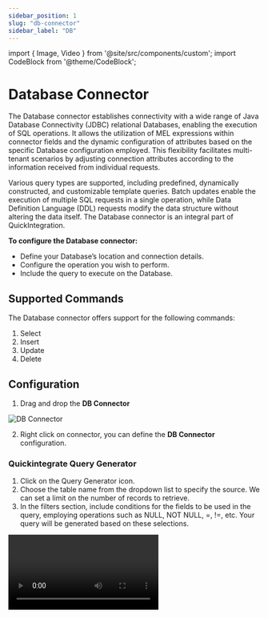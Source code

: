 ```yaml
---
sidebar_position: 1
slug: "db-connector"
sidebar_label: "DB"
---
```


import { Image, Video } from '@site/src/components/custom';
import CodeBlock from '@theme/CodeBlock';

# Database Connector

The Database connector establishes connectivity with a wide range of Java Database Connectivity (JDBC) relational Databases, enabling the execution of SQL operations. It allows the utilization of MEL expressions within connector fields and the dynamic configuration of attributes based on the specific Database configuration employed. This flexibility facilitates multi-tenant scenarios by adjusting connection attributes according to the information received from individual requests.

Various query types are supported, including predefined, dynamically constructed, and customizable template queries. Batch updates enable the execution of multiple SQL requests in a single operation, while Data Definition Language (DDL) requests modify the data structure without altering the data itself. The Database connector is an integral part of QuickIntegration.

**To configure the Database connector:**

- Define your Database’s location and connection details.
- Configure the operation you wish to perform.
- Include the query to execute on the Database.

## Supported Commands
The Database connector offers support for the following commands:

1. Select
2. Insert
3. Update
4. Delete

## Configuration
1. Drag and drop the **DB Connector**
<Image src="/img/Core Development/Connectors/DB/element.png" alt="DB Connector" />

2. Right click on connector, you can define the **DB Connector** configuration.

### Quickintegrate Query Generator
1. Click on the Query Generator icon.
2. Choose the table name from the dropdown list to specify the source. We can set a limit on the number of records to retrieve.
3. In the filters section, include conditions for the fields to be used in the query, employing operations such as NULL, NOT NULL, =, !=, etc. Your query will be generated based on these selections.

<Video src="/img/Core Development/Connectors/DB/autoQueryGen.mp4" type="video/mp4" />

<table>
    <thead>
        <tr>
            <th>Fields</th>
            <th>Description</th>
            <th>Example</th>
        </tr>
    </thead>
    <tbody>
        <tr>
            <td>Table Name</td>
            <td>DataBase Table Name</td>
            <td>Customers</td>
        </tr>
        <tr>
            <td>Your Generated Query is</td>
            <td>DataBase Query</td>
            <td>SELECT * FROM customers WHERE city =:city</td>
        </tr>
        <tr>
            <td>Filters (Fields)</td>
            <td>Particular field where DB will Operate</td>
            <td>city</td>
        </tr>
        <tr>
            <td>Filters (Operation)</td>
            <td>Operations like NULL, NOT NULL, =, !=, etc</td>
            <td>=</td>
        </tr>
    </tbody>
</table>

### Read Operation

**1. Get multiple row(s)**
<Image cls="border mb-2" src="/img/Core Development/Connectors/DB/multipleRows.png" alt="Multiple rows configuration" />

<table>
    <thead>
        <tr>
            <th>Fields</th>
            <th>Description</th>
            <th>Example</th>
        </tr>
    </thead>
    <tbody>
        <tr>
            <td>DB Operation</td>
            <td>Read / Write / Stored Procedure</td>
            <td>Read</td>
        </tr>
        <tr>
            <td>Datasource Name</td>
            <td>Datasource Name which is configured in connection properties.
                <a href="/Core Development/Property Config/Connection Properties/jdbc-properties" target="_blank"> Please refer the link for instructions on creating the datasource name</a></td>
            <td>classicmodels</td>
        </tr>
        <tr>
            <td>Return Row(s)</td>
            <td>Single/Multiple</td>
            <td>Multiple</td>
        </tr>
        <tr>
            <td>Output Variable</td>
            <td>Stores output of connections operations</td>
            <td>MultiCustomers</td>
        </tr>
        <tr>
            <td>Query</td>
            <td>DataBase Query</td>
            <td>SELECT * FROM customers WHERE city =:city</td>
        </tr>
        <tr>
            <td>Gradle dependencies</td>
            <td>Database driver dependencies which are configured in connection properties.
                <a href="/Core Development/Property Config/Connection Properties/gradle-dependencies" target="_blank"> Please refer the link for instructions on adding dependencies</a></td>
            <td>com.mysql:mysql-connector-j:9.0.0</td>
        </tr>
    </tbody>
</table>

**2. Get single row**
<Image cls="border" src="/img/Core Development/Connectors/DB/singleRow.png" alt="Single row configuration" />

### Write Operation

When we need to modify records in the database, we can choose the **Write** option from the DB Operations menu. 

#### 1. Normal Insert

The following shows a insert operation usage without checking:
- ***skipNull*** - Excludes `NULL` values.
- ***BULK*** - Performing a large number of data manipulation operations (insert, update, delete) in a single call

<Image cls="border" src="/img/Core Development/Connectors/DB/insertRow.png" />

#### 2. Skip Null

If *skipNull* is checked then it update the query on runtime and remove all the values from query for fields that contain `NULL` values.

<Image cls="border" src="/img/Core Development/Connectors/DB/skipNullCheck.png"/>

If there are any 'null' values while performing this query, those fields will be removed from the query execution. This helps best while performing update operation, where data loss can be avoided for previous record for important columns.

:::note
    This works only in case of normal write operation and not in bulk. 
:::

#### 3. Bulk Operations

Let's explore how to compose a delete query.
1. Choose the query type as **Delete** from the dropdown list. `(Note: You can do similar for insert/update)`
2. Check the bulk operation to delete multiple records using a single query
3. Specify the fields for the delete condition. 
4. Check the **Bulk** checkbox below the query textbox. This specifies that we want to execute the query for bulk records.
5. Now we will see the **Parent** textbox. Here we specify the list from the pipeline. eg. $MultiCustomers, which is the list of customers that we are fetching from the pipeline. `(Note: Needs to be java list object.)` This list will contain map of customer.
6. Now that we got the list, we will do keys mapping. In the key section we specify the key we will get from the map object of the list metion in the **Parent**.
7. Finally we will give the output name, which will contain the array of `0's` and `1's`.


#### Example of MultiCustomers
<CodeBlock className="language-json">
    {JSON.stringify(
            {
                MultiCustomers: [
                    { custNo: 1, custName: "Alice Johnson", custMobile: "1234567890" },
                    { custNo: 2, custName: "Bob Smith", custMobile: "9876543210" }
                ]
            }, 
            null, 
            2
    )}
</CodeBlock>
The above done config would like the image below.

<Image cls="border mb-2" src="/img/Core Development/Connectors/DB/bulkDelete.png" />

Here we gave the query for deleting the customer from `customers` table, for customerNumber. This will be bulk delete as we selected the query type **DELETE** and checked the **Bulk**. We also gave the **Parent**, ***$MultiCustomers***, which is list of customers and we got this from the pipeline. After we mapped the `customerNumber` with the `custNo` we get from the each object from the list. We can also set which datatype the value will be.
This will delete all the customers from the table for the custNo in a single query execution. 

<table>
    <thead>
        <tr>
            <th>Fields</th>
            <th>Description</th>
            <th>Example</th>
        </tr>
    </thead>
    <tbody>
        <tr>
            <td>DB Operation</td>
            <td>Read / Write / Stored Procedure</td>
            <td>Write</td>
        </tr>
        <tr>
            <td>Datasource Name</td>
            <td>Datasource Name which is configured in connection properties.
                <a href="/Core Development/Property Config/Connection Properties/jdbc-properties" target="_blank"> Please refer the link for instructions on creating the datasource name</a></td>
            <td>classicmodels</td>
        </tr>
        <tr>
            <td>Query Type(s)</td>
            <td>Methods like INSERT, UPDATE, DELETE</td>
            <td>DELETE</td>
        </tr>
        <tr>
            <td>Output Variable</td>
            <td>Stores output of query operations</td>
            <td>bulkDeleteO</td>
        </tr>
        <tr>
            <td>Parent</td>
            <td>Defined by Using $ key word, followed by the varibale name in the pipeline. Contains the list of map objects from the pipeline.</td>
            <td>$MultiCustomers</td>
        </tr>
        <tr>
            <td>Gradle dependencies</td>
            <td>Database driver dependencies which are configured in connection properties.
                <a href="/Core Development/Property Config/Connection Properties/gradle-dependencies" target="_blank"> Please refer the link for instructions on adding dependencies</a></td>
            <td>com.mysql:mysql-connector-j:9.0.0</td>
        </tr>
        <tr>
            <td>Target</td>
            <td>The target to be mapped on the query.</td>
            <td>customerNumber</td>
        </tr>
        <tr>
            <td>Key</td>
            <td>The key to be retrieved from the map object from the list.</td>
            <td>custNo</td>
        </tr>
        <tr>
            <td>Data Type</td>
            <td>The type of value data for the key.</td>
            <td>Number</td>
        </tr>
    </tbody>
</table>

:::note
    While **Bulk** is checked, we cant use the **skipNull**.
:::

### Stored Procedure Operation

A stored procedure is a precompiled collection of SQL statements and optional control-of-flow statements that you can execute as a single unit to perform a specific task in a database.

<Image cls="border mb-2" src="/img/Core Development/Connectors/DB/storedProcedure.png" />

<table>
    <thead>
        <tr>
            <th>Fields</th>
            <th>Description</th>
            <th>Example</th>
        </tr>
    </thead>
    <tbody>
        <tr>
            <td>DB Operation</td>
            <td>Read / Write / Stored Procedure</td>
            <td>Stored Procedure</td>
        </tr>
        <tr>
            <td>Datasource Name</td>
            <td>Datasource Name which is configured in connection properties.
                <a href="/Core Development/Property Config/Connection Properties/jdbc-properties" target="_blank"> Please refer the link for instructions on creating the datasource name</a></td>
            <td>classicmodels</td>
        </tr>
        <tr>
            <td>Output Variable</td>
            <td>Stores output of connections operations</td>
            <td>CallDBO</td>
        </tr>
        <tr>
            <td>Name</td>
            <td>Procedure name</td>
            <td>new_procedure</td>
        </tr>
        <tr>
            <td>Gradle dependencies</td>
            <td>Database driver dependencies which are configured in connection properties.
                <a href="/Core Development/Property Config/Connection Properties/gradle-dependencies" target="_blank"> Please refer the link for instructions on adding dependencies</a></td>
            <td>com.mysql:mysql-connector-j:9.0.0</td>
        </tr>
        <tr>
            <td>Target</td>
            <td>Parameter that is passed to procedure</td>
            <td>customer_id</td>
        </tr>
        <tr>
            <td>Key</td>
            <td>Value of target</td>
            <td>$PATH_PARAMS.id</td>
        </tr>
        <tr>
            <td>DataType</td>
            <td>Type like String / Number / Double / Boolean</td>
            <td>Number</td>
        </tr>
    </tbody>
</table>
